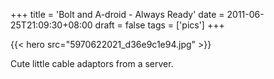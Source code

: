 +++
title = 'Bolt and A-droid - Always Ready'
date = 2011-06-25T21:09:30+08:00
draft = false
tags = ['pics']
+++

{{< hero src="5970622021_d36e9c1e94.jpg" >}}

Cute little cable adaptors from a server.
